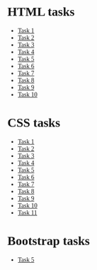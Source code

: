 <html>

<head>
</head>

<body style="font-family:calibri;">
    <h1>HTML tasks</h1>
    <ul>
        <li><a href="htmltask1.html">Task 1</a></li>
        <li><a href="htmltask2.html">Task 2</a></li>
        <li><a href="htmltask3.html">Task 3</a></li>
        <li><a href="htmltask4.html">Task 4</a></li>
        <li><a href="htmltask5.html">Task 5</a></li>
        <li><a href="htmltask6.html">Task 6</a></li>
        <li><a href="htmltask7.html">Task 7</a></li>
        <li><a href="htmltask8.html">Task 8</a></li>
        <li><a href="htmltask9.html">Task 9</a></li>
        <li><a href="htmltask10.html">Task 10</a></li>
    </ul>
    <h1>CSS tasks</h1>
    <ul>
        <li><a href="csstask1.html">Task 1</a></li>
        <li><a href="csstask2.html">Task 2</a></li>
        <li><a href="csstask3.html">Task 3</a></li>
        <li><a href="csstask4.html">Task 4</a></li>
        <li><a href="csstask5.html">Task 5</a></li>
        <li><a href="csstask6.html">Task 6</a></li>
        <li><a href="csstask7.html">Task 7</a></li>
        <li><a href="csstask8.html">Task 8</a></li>
        <li><a href="csstask9.html">Task 9</a></li>
        <li><a href="csstask10.html">Task 10</a></li>
        <li><a href="csstask11.html">Task 11</a></li>
    </ul>
    <h1>Bootstrap tasks</h1>
    <ul>
        <li><a href="BStask5.html">Task 5</a></li>
    </ul>
</body>

</html>
